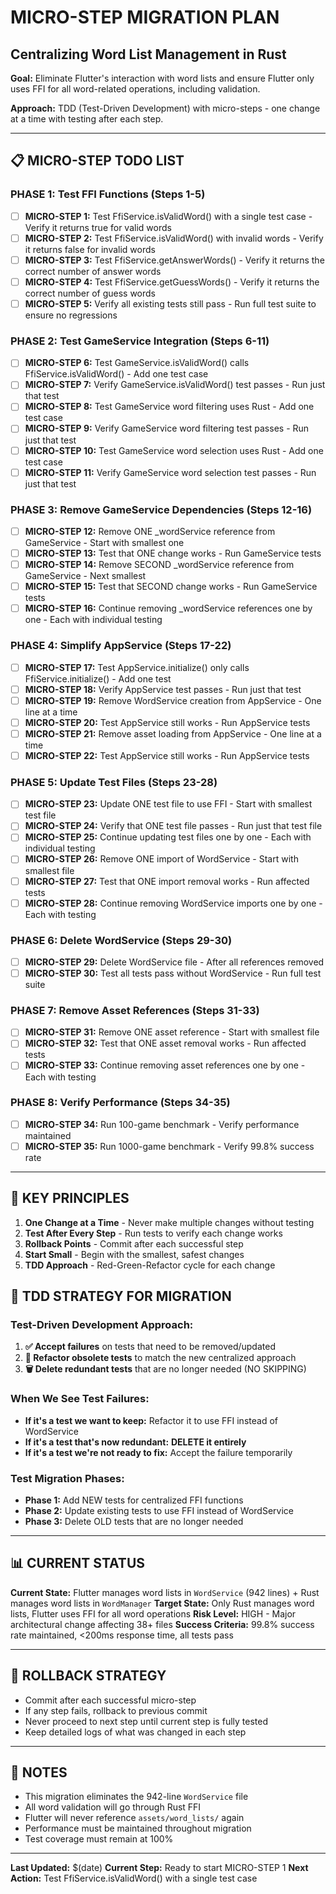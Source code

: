 # MICRO-STEP MIGRATION PLAN
## Centralizing Word List Management in Rust

**Goal:** Eliminate Flutter's interaction with word lists and ensure Flutter only uses FFI for all word-related operations, including validation.

**Approach:** TDD (Test-Driven Development) with micro-steps - one change at a time with testing after each step.

---

## 📋 **MICRO-STEP TODO LIST**

### **PHASE 1: Test FFI Functions (Steps 1-5)**
- [ ] **MICRO-STEP 1:** Test FfiService.isValidWord() with a single test case - Verify it returns true for valid words
- [ ] **MICRO-STEP 2:** Test FfiService.isValidWord() with invalid words - Verify it returns false for invalid words
- [ ] **MICRO-STEP 3:** Test FfiService.getAnswerWords() - Verify it returns the correct number of answer words
- [ ] **MICRO-STEP 4:** Test FfiService.getGuessWords() - Verify it returns the correct number of guess words
- [ ] **MICRO-STEP 5:** Verify all existing tests still pass - Run full test suite to ensure no regressions

### **PHASE 2: Test GameService Integration (Steps 6-11)**
- [ ] **MICRO-STEP 6:** Test GameService.isValidWord() calls FfiService.isValidWord() - Add one test case
- [ ] **MICRO-STEP 7:** Verify GameService.isValidWord() test passes - Run just that test
- [ ] **MICRO-STEP 8:** Test GameService word filtering uses Rust - Add one test case
- [ ] **MICRO-STEP 9:** Verify GameService word filtering test passes - Run just that test
- [ ] **MICRO-STEP 10:** Test GameService word selection uses Rust - Add one test case
- [ ] **MICRO-STEP 11:** Verify GameService word selection test passes - Run just that test

### **PHASE 3: Remove GameService Dependencies (Steps 12-16)**
- [ ] **MICRO-STEP 12:** Remove ONE _wordService reference from GameService - Start with smallest one
- [ ] **MICRO-STEP 13:** Test that ONE change works - Run GameService tests
- [ ] **MICRO-STEP 14:** Remove SECOND _wordService reference from GameService - Next smallest
- [ ] **MICRO-STEP 15:** Test that SECOND change works - Run GameService tests
- [ ] **MICRO-STEP 16:** Continue removing _wordService references one by one - Each with individual testing

### **PHASE 4: Simplify AppService (Steps 17-22)**
- [ ] **MICRO-STEP 17:** Test AppService.initialize() only calls FfiService.initialize() - Add one test
- [ ] **MICRO-STEP 18:** Verify AppService test passes - Run just that test
- [ ] **MICRO-STEP 19:** Remove WordService creation from AppService - One line at a time
- [ ] **MICRO-STEP 20:** Test AppService still works - Run AppService tests
- [ ] **MICRO-STEP 21:** Remove asset loading from AppService - One line at a time
- [ ] **MICRO-STEP 22:** Test AppService still works - Run AppService tests

### **PHASE 5: Update Test Files (Steps 23-28)**
- [ ] **MICRO-STEP 23:** Update ONE test file to use FFI - Start with smallest test file
- [ ] **MICRO-STEP 24:** Verify that ONE test file passes - Run just that test file
- [ ] **MICRO-STEP 25:** Continue updating test files one by one - Each with individual testing
- [ ] **MICRO-STEP 26:** Remove ONE import of WordService - Start with smallest file
- [ ] **MICRO-STEP 27:** Test that ONE import removal works - Run affected tests
- [ ] **MICRO-STEP 28:** Continue removing WordService imports one by one - Each with testing

### **PHASE 6: Delete WordService (Steps 29-30)**
- [ ] **MICRO-STEP 29:** Delete WordService file - After all references removed
- [ ] **MICRO-STEP 30:** Test all tests pass without WordService - Run full test suite

### **PHASE 7: Remove Asset References (Steps 31-33)**
- [ ] **MICRO-STEP 31:** Remove ONE asset reference - Start with smallest file
- [ ] **MICRO-STEP 32:** Test that ONE asset removal works - Run affected tests
- [ ] **MICRO-STEP 33:** Continue removing asset references one by one - Each with testing

### **PHASE 8: Verify Performance (Steps 34-35)**
- [ ] **MICRO-STEP 34:** Run 100-game benchmark - Verify performance maintained
- [ ] **MICRO-STEP 35:** Run 1000-game benchmark - Verify 99.8% success rate

---

## 🎯 **KEY PRINCIPLES**

1. **One Change at a Time** - Never make multiple changes without testing
2. **Test After Every Step** - Run tests to verify each change works
3. **Rollback Points** - Commit after each successful step
4. **Start Small** - Begin with the smallest, safest changes
5. **TDD Approach** - Red-Green-Refactor cycle for each change

## 🧪 **TDD STRATEGY FOR MIGRATION**

### **Test-Driven Development Approach:**
1. **✅ Accept failures** on tests that need to be removed/updated
2. **🔄 Refactor obsolete tests** to match the new centralized approach
3. **🗑️ Delete redundant tests** that are no longer needed (NO SKIPPING)

### **When We See Test Failures:**
- **If it's a test we want to keep:** Refactor it to use FFI instead of WordService
- **If it's a test that's now redundant:** **DELETE it entirely**
- **If it's a test we're not ready to fix:** Accept the failure temporarily

### **Test Migration Phases:**
- **Phase 1:** Add NEW tests for centralized FFI functions
- **Phase 2:** Update existing tests to use FFI instead of WordService
- **Phase 3:** Delete OLD tests that are no longer needed

---

## 📊 **CURRENT STATUS**

**Current State:** Flutter manages word lists in `WordService` (942 lines) + Rust manages word lists in `WordManager`
**Target State:** Only Rust manages word lists, Flutter uses FFI for all word operations
**Risk Level:** HIGH - Major architectural change affecting 38+ files
**Success Criteria:** 99.8% success rate maintained, <200ms response time, all tests pass

---

## 🔄 **ROLLBACK STRATEGY**

- Commit after each successful micro-step
- If any step fails, rollback to previous commit
- Never proceed to next step until current step is fully tested
- Keep detailed logs of what was changed in each step

---

## 📝 **NOTES**

- This migration eliminates the 942-line `WordService` file
- All word validation will go through Rust FFI
- Flutter will never reference `assets/word_lists/` again
- Performance must be maintained throughout migration
- Test coverage must remain at 100%

---

**Last Updated:** $(date)
**Current Step:** Ready to start MICRO-STEP 1
**Next Action:** Test FfiService.isValidWord() with a single test case
